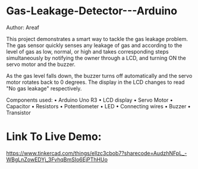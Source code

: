 # Gas-Leakage-Detector---Arduino
Author: Areaf

This project demonstrates a smart way to tackle the gas leakage problem. The gas sensor quickly senses any leakage of gas and according to the level of gas as low, normal, or high and takes corresponding steps simultaneously by notifying the owner through a LCD, and turning ON the servo motor and the buzzer. 


As the gas level falls down, the buzzer turns off automatically and the servo motor rotates back to 0 degrees. The display in the LCD changes to read "No gas leakage" respectively.


Components used:
•	Arduino Uno R3
•	LCD display
•	Servo Motor
•	Capacitor
•	Resistors
• Potentiometer
•	LED
•	Connecting wires
•	Buzzer
•	Transistor


# Link To Live Demo: 
https://www.tinkercad.com/things/ellzc3cbob7?sharecode=AudzhNFpL_-WBgLnZowEDYj_3FvhqBmSIo6EjPThHUo
